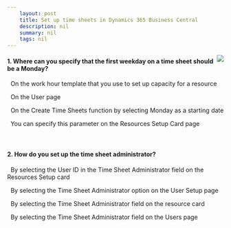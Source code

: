 ```yaml
---
    layout: post
    title: Set up time sheets in Dynamics 365 Business Central  
    description: nil
    summary: nil
    tags: nil
---
```



 <a target="_blank" href="https://docs.microsoft.com/en-us/learn/modules/set-up-timesheets/6-check/"><i class="fas fa-external-link-alt"></i> </a>
 <img align="right" src="https://docs.microsoft.com/en-us/learn/achievements/set-up-timesheets.svg">
####  1. Where can you specify that the first weekday on a time sheet should be a Monday?


<i class='far fa-square'></i> &nbsp;&nbsp;On the work hour template that you use to set up capacity for a resource

<i class='far fa-square'></i> &nbsp;&nbsp;On the User page

<i class='far fa-square'></i> &nbsp;&nbsp;On the Create Time Sheets function by selecting Monday as a starting date

<i class='fas fa-check-square' style='color: Dodgerblue;'></i> &nbsp;&nbsp;You can specify this parameter on the Resources Setup Card page
<br />
<br />
<br />

####  2. How do you set up the time sheet administrator?


<i class='far fa-square'></i> &nbsp;&nbsp;By selecting the User ID in the Time Sheet Administrator field on the Resources Setup card

<i class='fas fa-check-square' style='color: Dodgerblue;'></i> &nbsp;&nbsp;By selecting the Time Sheet Administrator option on the User Setup page

<i class='far fa-square'></i> &nbsp;&nbsp;By selecting the Time Sheet Administrator field on the resource card

<i class='far fa-square'></i> &nbsp;&nbsp;By selecting the Time Sheet Administrator field on the Users page
<br />
<br />
<br />
